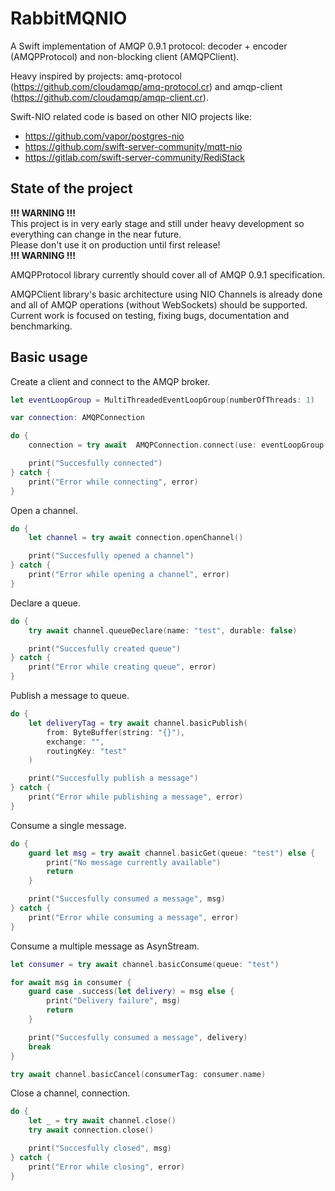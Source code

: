 # RabbitMQNIO

A Swift implementation of AMQP 0.9.1 protocol: decoder + encoder (AMQPProtocol) and non-blocking client (AMQPClient).

Heavy inspired by projects: amq-protocol (https://github.com/cloudamqp/amq-protocol.cr) and amqp-client (https://github.com/cloudamqp/amqp-client.cr).

Swift-NIO related code is based on other NIO projects like:
* https://github.com/vapor/postgres-nio
* https://github.com/swift-server-community/mqtt-nio
* https://gitlab.com/swift-server-community/RediStack

## State of the project

**!!! WARNING !!!** <br>
This project is in very early stage and still under heavy development so everything can change in the near future. <br>
Please don't use it on production until first release! <br>
**!!! WARNING !!!**

AMQPProtocol library currently should cover all of AMQP 0.9.1 specification.

AMQPClient library's basic architecture using NIO Channels is already done and all of AMQP operations (without WebSockets) should be supported.
Current work is focused on testing, fixing bugs, documentation and benchmarking.

## Basic usage
Create a client and connect to the AMQP broker.
```swift
let eventLoopGroup = MultiThreadedEventLoopGroup(numberOfThreads: 1)

var connection: AMQPConnection

do {
    connection = try await  AMQPConnection.connect(use: eventLoopGroup.next(), from: .plain(.init()))

    print("Succesfully connected")
} catch {
    print("Error while connecting", error)
}
```

Open a channel.
```swift
do {
    let channel = try await connection.openChannel()

    print("Succesfully opened a channel")
} catch {
    print("Error while opening a channel", error)
}
```

Declare a queue.
```swift
do {
    try await channel.queueDeclare(name: "test", durable: false)

    print("Succesfully created queue")
} catch {
    print("Error while creating queue", error)
}
```

Publish a message to queue.
```swift
do {
    let deliveryTag = try await channel.basicPublish(
        from: ByteBuffer(string: "{}"),
        exchange: "",
        routingKey: "test"
    )

    print("Succesfully publish a message")
} catch {
    print("Error while publishing a message", error)
}
```

Consume a single message.
```swift
do {
    guard let msg = try await channel.basicGet(queue: "test") else {
        print("No message currently available")
        return
    }

    print("Succesfully consumed a message", msg)
} catch {
    print("Error while consuming a message", error)
}
```

Consume a multiple message as AsynStream.
```swift
let consumer = try await channel.basicConsume(queue: "test")

for await msg in consumer {
    guard case .success(let delivery) = msg else {
        print("Delivery failure", msg)
        return
    }

    print("Succesfully consumed a message", delivery)
    break
}

try await channel.basicCancel(consumerTag: consumer.name)
```

Close a channel, connection.
```swift
do {
    let _ = try await channel.close()
    try await connection.close()

    print("Succesfully closed", msg)
} catch {
    print("Error while closing", error)
}
```